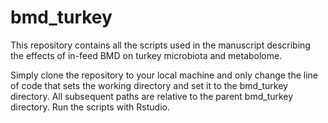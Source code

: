 # bmd_turkey

This repository contains all the scripts used in the manuscript describing the effects of in-feed BMD on turkey microbiota and metabolome. 

Simply clone the repository to your local machine and only change the line of code that sets the working directory and set it to the bmd_turkey directory. All subsequent paths are relative to the parent bmd_turkey directory. Run the scripts with Rstudio.
